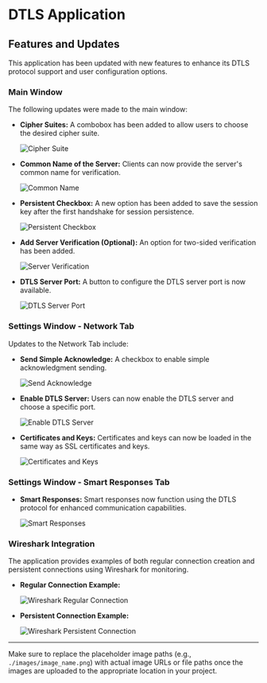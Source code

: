 # DTLS Application

## Features and Updates

This application has been updated with new features to enhance its DTLS protocol support and user configuration options.

### Main Window

The following updates were made to the main window:

- **Cipher Suites:** A combobox has been added to allow users to choose the desired cipher suite.
  
  ![Cipher Suite](./images/cipher_suite.png) <!-- Image placeholder for cipher suite -->
  
- **Common Name of the Server:** Clients can now provide the server's common name for verification.
  
  ![Common Name](./images/common_name.png) <!-- Image placeholder for common name -->
  
- **Persistent Checkbox:** A new option has been added to save the session key after the first handshake for session persistence.

  ![Persistent Checkbox](./images/persistent_checkbox.png) <!-- Image placeholder for persistent checkbox -->
  
- **Add Server Verification (Optional):** An option for two-sided verification has been added.

  ![Server Verification](./images/server_verification.png) <!-- Image placeholder for server verification -->
  
- **DTLS Server Port:** A button to configure the DTLS server port is now available.

  ![DTLS Server Port](./images/dtls_server_port.png) <!-- Image placeholder for DTLS server port -->

### Settings Window - Network Tab

Updates to the Network Tab include:

- **Send Simple Acknowledge:** A checkbox to enable simple acknowledgment sending.
  
  ![Send Acknowledge](./images/send_acknowledge.png) <!-- Image placeholder for send acknowledge -->
  
- **Enable DTLS Server:** Users can now enable the DTLS server and choose a specific port.

  ![Enable DTLS Server](./images/enable_dtls.png) <!-- Image placeholder for enable DTLS -->
  
- **Certificates and Keys:** Certificates and keys can now be loaded in the same way as SSL certificates and keys.

  ![Certificates and Keys](./images/certificates_and_keys.png) <!-- Image placeholder for certificates and keys -->

### Settings Window - Smart Responses Tab

- **Smart Responses:** Smart responses now function using the DTLS protocol for enhanced communication capabilities.

  ![Smart Responses](./images/smart_responses.png) <!-- Image placeholder for smart responses -->

### Wireshark Integration

The application provides examples of both regular connection creation and persistent connections using Wireshark for monitoring.

- **Regular Connection Example:**

  ![Wireshark Regular Connection](./images/wireshark_regular_connection.png) <!-- Image placeholder for Wireshark regular connection -->
  
- **Persistent Connection Example:**

  ![Wireshark Persistent Connection](./images/wireshark_persistent_connection.png) <!-- Image placeholder for Wireshark persistent connection -->

---

Make sure to replace the placeholder image paths (e.g., `./images/image_name.png`) with actual image URLs or file paths once the images are uploaded to the appropriate location in your project.

